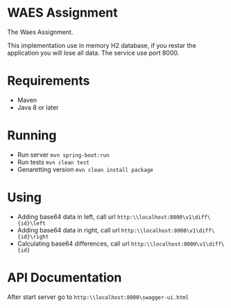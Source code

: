 # WAES Assignment
The Waes Assignment.

This implementation use in memory H2 database, if you restar the application you will lose all data.
The service use port 8000.

Requirements
======
* Maven
* Java 8 or later

Running
======
* Run server `mvn spring-boot:run`
* Run tests `mvn clean test`
* Genaretting version `mvn clean install package`

Using
======
* Adding base64 data in left, call url `http:\\localhost:8000\v1\diff\{id}\left`
* Adding base64 data in right, call url `http:\\localhost:8000\v1\diff\{id}\right`
* Calculating base64 differences, call url `http:\\localhost:8000\v1\diff\{id}`

API Documentation
======
After start server go to `http:\\localhost:8000\swagger-ui.html`
